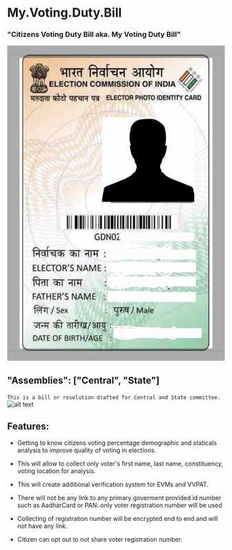 # My.Voting.Duty.Bill

### "Citizens Voting Duty Bill aka. My Voting Duty Bill"
 ![alt text](ECICard.png)

##  "Assemblies": ["Central", "State"]

``` This is a bill or resolution drafted for Central and State committee. ```
![alt text](TechArchMVDB.png)

##  Features:
  * Getting to know citizens voting percentage demographic and staticals analysis to improve quality of voting in elections.
  
  * This will allow to collect only voter's first name, last name, constituency, voting location for analysis.
  
  * This will create additional verification system for EVMs and VVPAT.
  
  * There will not be any link to any primary goverment provided id number such as AadharCard or PAN..only voter registration number will be used
  
  * Collecting of registration number will be encrypted end to end and will not have any link.
  
  * Citizen can opt out to not share voter registration number.
    

